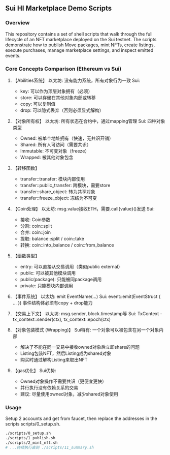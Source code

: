## Sui HI Marketplace Demo Scripts

### Overview
This repository contains a set of shell scripts that walk through the full lifecycle of an NFT marketplace deployed on the Sui testnet. The scripts demonstrate how to publish Move packages, mint NFTs, create listings, execute purchases, manage marketplace settings, and inspect emitted events.

### Core Concepts Comparison (Ethereum vs Sui)

1. 【Abilities系统】
   以太坊: 没有能力系统，所有对象行为一致
   Sui:
   - key: 可以作为顶层对象拥有（必须）
   - store: 可以存储在其他对象内部或转移
   - copy: 可以复制值
   - drop: 可以隐式丢弃（否则必须显式解构）

2. 【对象所有权】
   以太坊: 所有状态在合约中，通过mapping管理
   Sui: 四种对象类型
   - Owned: 被单个地址拥有（快速，无共识开销）
   - Shared: 所有人可访问（需要共识）
   - Immutable: 不可变对象（freeze）
   - Wrapped: 被其他对象包含

3. 【转移函数】
   - transfer::transfer: 模块内部使用
   - transfer::public_transfer: 跨模块，需要store
   - transfer::share_object: 转为共享对象
   - transfer::freeze_object: 冻结为不可变

4. 【Coin处理】
   以太坊: msg.value接收ETH，需要.call{value}()发送
   Sui: 
   - 接收: Coin<SUI>参数
   - 分割: coin::split
   - 合并: coin::join
   - 提取: balance::split / coin::take
   - 转换: coin::into_balance / coin::from_balance

5. 【函数类型】
   - entry: 可以直接从交易调用（类似public external）
   - public: 可以被其他模块调用
   - public(package): 只能被同package调用
   - private: 只能模块内部调用

6. 【事件系统】
   以太坊: emit EventName(...)
   Sui: event::emit(EventStruct { ... })
   事件结构体必须有copy + drop能力

7. 【交易上下文】
   以太坊: msg.sender, block.timestamp等
   Sui: TxContext - tx_context::sender(ctx), tx_context::epoch(ctx)

8. 【对象包装模式 (Wrapping)】
   Sui特有: 一个对象可以被包含在另一个对象内部
   - 解决了不能在同一交易中接收owned对象后立即share的问题
   - Listing包装NFT，然后Listing成为shared对象
   - 购买时通过解构Listing来取出NFT

9. 【gas优化】
   Sui优势: 
   - Owned对象操作不需要共识（更便宜更快）
   - 并行执行没有依赖关系的交易
   - 建议: 尽量使用owned对象，减少shared对象使用


### Usage

Setup 2 accounts and get from faucet, then replace the addresses in the scripts scripts/0_setup.sh.

```bash
./scripts/0_setup.sh
./scripts/1_publish.sh
./scripts/2_mint_nft.sh
# ...持续执行直到 ./scripts/11_summary.sh
```